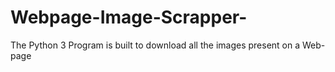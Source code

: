 # Webpage-Image-Scrapper-
The Python 3 Program is built to download all the images present on a Web-page 
